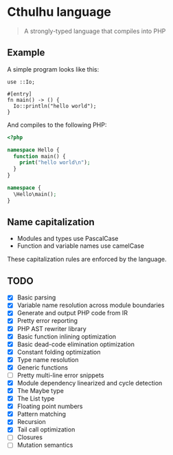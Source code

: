 # Cthulhu language

> A strongly-typed language that compiles into PHP

## Example

A simple program looks like this:

```
use ::Io;

#[entry]
fn main() -> () {
  Io::println("hello world");
}
```

And compiles to the following PHP:

```php
<?php

namespace Hello {
  function main() {
    print("hello world\n");
  }
}

namespace {
  \Hello\main();
}
```

## Name capitalization

- Modules and types use PascalCase
- Function and variable names use camelCase

These capitalization rules are enforced by the language.

## TODO

- [x] Basic parsing
- [x] Variable name resolution across module boundaries
- [x] Generate and output PHP code from IR
- [x] Pretty error reporting
- [x] PHP AST rewriter library
- [x] Basic function inlining optimization
- [x] Basic dead-code elimination optimization
- [x] Constant folding optimization
- [x] Type name resolution
- [x] Generic functions
- [ ] Pretty multi-line error snippets
- [x] Module dependency linearized and cycle detection
- [x] The Maybe type
- [x] The List type
- [x] Floating point numbers
- [x] Pattern matching
- [x] Recursion
- [x] Tail call optimization
- [ ] Closures
- [ ] Mutation semantics
